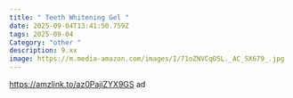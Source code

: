 ```yaml
---
title: " Teeth Whitening Gel "
date: 2025-09-04T13:41:50.759Z
tags: 2025-09-04
Category: "other "
description: 9.xx
image: https://m.media-amazon.com/images/I/71oZNVCqOSL._AC_SX679_.jpg
---
```

https://amzlink.to/az0PajiZYX9GS  ad